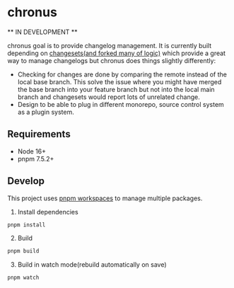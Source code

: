 # chronus

** IN DEVELOPMENT **

chronus goal is to provide changelog management. It is currently built depending on [changesets(and forked many of logic)](https://github.com/changesets/changesets) which provide a great way to manage changelogs but chronus does things slightly differently:

- Checking for changes are done by comparing the remote instead of the local base branch. This solve the issue where you might have merged the base branch into your feature branch but not into the local main branch and changesets would report lots of unrelated change.
- Design to be able to plug in different monorepo, source control system as a plugin system.

## Requirements

- Node 16+
- pnpm 7.5.2+

## Develop

This project uses [pnpm workspaces](https://pnpm.io/workspaces) to manage multiple packages.

1. Install dependencies

```bash
pnpm install
```

2. Build

```bash
pnpm build
```

3. Build in watch mode(rebuild automatically on save)

```bash
pnpm watch
```
